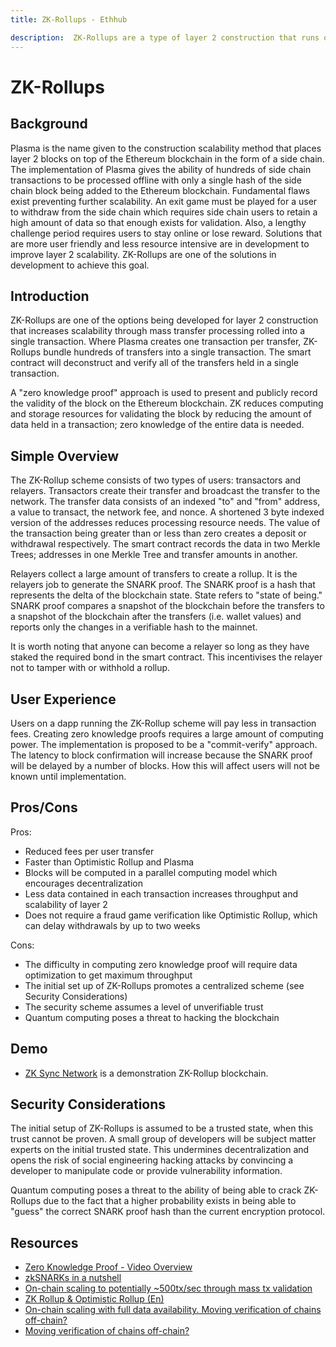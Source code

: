 ```yaml
---
title: ZK-Rollups - Ethhub

description:  ZK-Rollups are a type of layer 2 construction that runs on top of the Ethereum to improve scalability.
---
```


# ZK-Rollups

## Background

Plasma is the name given to the construction scalability method that places layer 2 blocks on top of the Ethereum blockchain in the form of a side chain.  The implementation of Plasma gives the ability of hundreds of side chain transactions to be processed offline with only a single hash of the side chain block being added to the Ethereum blockchain.  Fundamental flaws exist preventing further scalability.  An exit game must be played for a user to withdraw from the side chain which requires side chain users to retain a high amount of data so that enough exists for validation.  Also, a lengthy challenge period requires users to stay online or lose reward.  Solutions that are more user friendly and less resource intensive are in development to improve layer 2 scalability.  ZK-Rollups are one of the solutions in development to achieve this goal.

## Introduction

ZK-Rollups are one of the options being developed for layer 2 construction that increases scalability through mass transfer processing rolled into a single transaction.  Where Plasma creates one transaction per transfer, ZK-Rollups bundle hundreds of transfers into a single transaction.  The smart contract will deconstruct and verify all of the transfers held in a single transaction.

A "zero knowledge proof" approach is used to present and publicly record the validity of the block on the Ethereum blockchain.  ZK reduces computing and storage resources for validating the block by reducing the amount of data held in a transaction; zero knowledge of the entire data is needed.  

## Simple Overview

The ZK-Rollup scheme consists of two types of users:  transactors and relayers.  Transactors create their transfer and broadcast the transfer to the network.  The transfer data consists of an indexed "to" and  "from" address, a value to transact, the network fee, and nonce. A shortened 3 byte indexed version of the addresses reduces processing resource needs.  The value of the transaction being greater than or less than zero creates a deposit or withdrawal respectively.  The smart contract records the data in two Merkle Trees; addresses in one Merkle Tree and transfer amounts in another.

Relayers collect a large amount of transfers to create a rollup.  It is the relayers job to generate the SNARK proof.  The SNARK proof is a hash that represents the delta of the blockchain state.  State refers to "state of being."  SNARK proof compares a snapshot of the blockchain before the transfers to a snapshot of the blockchain after the transfers (i.e. wallet values) and reports only the changes in a verifiable hash to the mainnet.  

It is worth noting that anyone can become a relayer so long as they have staked the required bond in the smart contract.  This incentivises the relayer not to tamper with or withhold a rollup.

## User Experience

Users on a dapp running the ZK-Rollup scheme will pay less in transaction fees.  Creating zero knowledge proofs requires a large amount of computing power.  The implementation is proposed to be a "commit-verify" approach.  The latency to block confirmation will increase because the SNARK proof will be delayed by a number of blocks.  How this will affect users will not be known until implementation.

## Pros/Cons

Pros:

* Reduced fees per user transfer
* Faster than Optimistic Rollup and Plasma
* Blocks will be computed in a parallel computing model which encourages decentralization
* Less data contained in each transaction increases throughput and scalability of layer 2
* Does not require a fraud game verification like Optimistic Rollup, which can delay withdrawals by up to two weeks

Cons:

* The difficulty in computing zero knowledge proof will require data optimization to get maximum throughput
* The initial set up of ZK-Rollups promotes a centralized scheme (see Security Considerations)
* The security scheme assumes a level of unverifiable trust
* Quantum computing poses a threat to hacking the blockchain

## Demo

* [ZK Sync Network](https://demo.zksync.dev/explorer/) is a demonstration ZK-Rollup blockchain.

## Security Considerations

The initial setup of ZK-Rollups is assumed to be a trusted state, when this trust cannot be proven.  A small group of developers will be subject matter experts on the initial trusted state.  This undermines decentralization and opens the risk of social engineering hacking attacks by convincing a developer to manipulate code or provide vulnerability information.

Quantum computing poses a threat to the ability of being able to crack ZK-Rollups due to the fact that a higher probability exists in being able to "guess" the correct SNARK proof hash than the current encryption protocol.

## Resources

* [Zero Knowledge Proof - Video Overview](https://youtu.be/0Sy6nb72gCk)
* [zkSNARKs in a nutshell](https://blog.ethereum.org/2016/12/05/zksnarks-in-a-nutshell/)
* [On-chain scaling to potentially ~500tx/sec through mass tx validation](https://ethresear.ch/t/on-chain-scaling-to-potentially-500-tx-sec-through-mass-tx-validation/3477)
* [ZK Rollup & Optimistic Rollup (En)](https://medium.com/coinmonks/zk-rollup-optimistic-rollup-70c01295231b)
* [On-chain scaling with full data availability.  Moving verification of chains off-chain?](https://ethresear.ch/t/on-chain-scaling-with-full-data-availability-moving-verification-of-transactions-off-chain/3847)
* [Moving verification of chains off-chain?](https://ethresear.ch/t/on-chain-scaling-with-full-data-availability-moving-verification-of-transactions-off-chain/3847)
